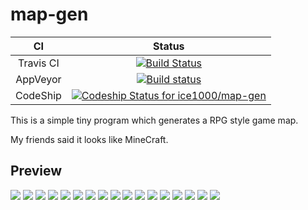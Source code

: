 # map-gen

CI|Status
:---:|:---:
Travis CI|[![Build Status](https://travis-ci.org/ice1000/map-gen.svg?branch=master)](https://travis-ci.org/ice1000/map-gen)
AppVeyor|[![Build status](https://ci.appveyor.com/api/projects/status/55fg1mec292o8gex/branch/master?svg=true)](https://ci.appveyor.com/project/ice1000/map-gen/branch/master)
CodeShip|[![Codeship Status for ice1000/map-gen](https://app.codeship.com/projects/cabe15e0-64c3-0135-828f-6e0a19b12a6f/status?branch=master)](https://app.codeship.com/projects/240494)

This is a simple tiny program which generates a RPG style game map.

My friends said it looks like MineCraft.

## Preview

![](./collections/01.png)
![](./collections/02.png)
![](./collections/03.png)
![](./collections/04.png)
![](./collections/05.png)
![](./collections/06.png)
![](./collections/07.png)
![](./collections/08.png)
![](./collections/09.png)
![](./collections/10.png)
![](./collections/11.png)
![](./collections/12.png)
![](./collections/13.png)
![](./collections/14.png)
![](./collections/15.png)
![](./collections/16.png)
![](./collections/17.png)
